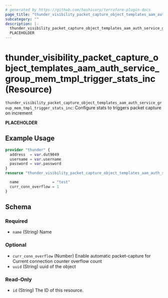 ```yaml
---
# generated by https://github.com/hashicorp/terraform-plugin-docs
page_title: "thunder_visibility_packet_capture_object_templates_aam_auth_service_group_mem_tmpl_trigger_stats_inc Resource - terraform-provider-thunder"
subcategory: ""
description: |-
  thunder_visibility_packet_capture_object_templates_aam_auth_service_group_mem_tmpl_trigger_stats_inc: Configure stats to triggers packet capture on increment
  PLACEHOLDER
---
```


# thunder_visibility_packet_capture_object_templates_aam_auth_service_group_mem_tmpl_trigger_stats_inc (Resource)

`thunder_visibility_packet_capture_object_templates_aam_auth_service_group_mem_tmpl_trigger_stats_inc`: Configure stats to triggers packet capture on increment

__PLACEHOLDER__

## Example Usage

```terraform
provider "thunder" {
  address  = var.dut9049
  username = var.username
  password = var.password
}
resource "thunder_visibility_packet_capture_object_templates_aam_auth_service_group_mem_tmpl_trigger_stats_inc" "thunder_visibility_packet_capture_object_templates_aam_auth_service_group_mem_tmpl_trigger_stats_inc" {

  name               = "test"
  curr_conn_overflow = 1
}
```

<!-- schema generated by tfplugindocs -->
## Schema

### Required

- `name` (String) Name

### Optional

- `curr_conn_overflow` (Number) Enable automatic packet-capture for Current connection counter overflow count
- `uuid` (String) uuid of the object

### Read-Only

- `id` (String) The ID of this resource.


